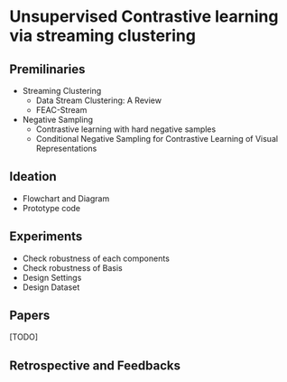 # Unsupervised Contrastive learning via streaming clustering

## Premilinaries
- Streaming Clustering
  - Data Stream Clustering: A Review
  - FEAC-Stream
- Negative Sampling
  - Contrastive learning with hard negative samples
  - Conditional Negative Sampling for Contrastive Learning of Visual Representations

## Ideation
- Flowchart and Diagram
- Prototype code

## Experiments
- Check robustness of each components
- Check robustness of Basis
- Design Settings
- Design Dataset

## Papers
[TODO]

## Retrospective and Feedbacks
